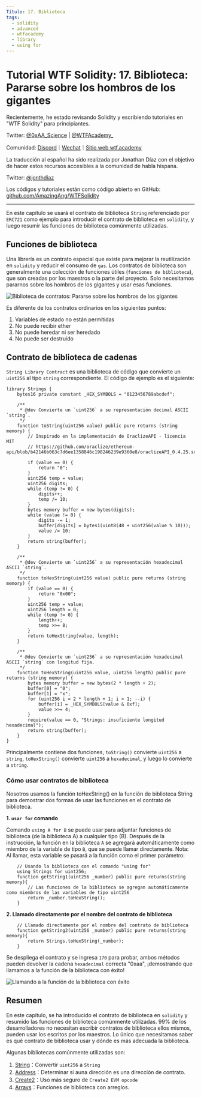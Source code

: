```yaml
---
Título: 17. Biblioteca
tags:
  - solidity
  - advanced
  - wtfacademy
  - library
  - using for
---
```


# Tutorial WTF Solidity: 17. Biblioteca: Pararse sobre los hombros de los gigantes

Recientemente, he estado revisando Solidity y escribiendo tutoriales en "WTF Solidity" para principiantes.

Twitter: [@0xAA_Science](https://twitter.com/0xAA_Science) | [@WTFAcademy_](https://twitter.com/WTFAcademy_)

Comunidad: [Discord](https://discord.gg/5akcruXrsk)｜[Wechat](https://docs.google.com/forms/d/e/1FAIpQLSe4KGT8Sh6sJ7hedQRuIYirOoZK_85miz3dw7vA1-YjodgJ-A/viewform?usp=sf_link)｜[Sitio web wtf.academy](https://wtf.academy)

La traducción al español ha sido realizada por Jonathan Díaz con el objetivo de hacer estos recursos accesibles a la comunidad de habla hispana.

Twitter: [@jonthdiaz](https://twitter.com/jonthdiaz)

Los códigos y tutoriales están como código abierto en GitHub: [github.com/AmazingAng/WTFSolidity](https://github.com/AmazingAng/WTFSolidity)

-----

En este capítulo se usará el contrato de biblioteca `String` referenciado por `ERC721` como ejemplo para introducir el contrato de biblioteca en `solidity`,
y luego resumir las funciones de biblioteca comúnmente utilizadas.


## Funciones de biblioteca

Una librería es un contrato especial que existe para mejorar la reutilización en `solidity` y reducir el consumo de `gas`.
Los contratos de biblioteca son generalmente una colección de funciones útiles (`funciones de biblioteca`),
que son creadas por los maestros o la parte del proyecto.
Solo necesitamos pararnos sobre los hombros de los gigantes y usar esas funciones.

![Biblioteca de contratos: Pararse sobre los hombros de los gigantes](https://images.mirror-media.xyz/publication-images/HJC0UjkALdrL8a2BmAE2J.jpeg?height=300&width=388)

Es diferente de los contratos ordinarios en los siguientes puntos:

1. Variables de estado no están permitidas
2. No puede recibir ether
3. No puede heredar ni ser heredado
4. No puede ser destruido

## Contrato de biblioteca de cadenas

`String Library Contract` es una biblioteca de código que convierte un `uint256` al tipo `string` correspondiente. El código de ejemplo es el siguiente:

```solidity
library Strings {
    bytes16 private constant _HEX_SYMBOLS = "0123456789abcdef";

    /**
     * @dev Convierte un `uint256` a su representación decimal ASCII `string`.
     */
    function toString(uint256 value) public pure returns (string memory) {
        // Inspirado en la implementación de OraclizeAPI - licencia MIT
        // https://github.com/oraclize/ethereum-api/blob/b42146b063c7d6ee1358846c198246239e9360e8/oraclizeAPI_0.4.25.sol

        if (value == 0) {
            return "0";
        }
        uint256 temp = value;
        uint256 digits;
        while (temp != 0) {
            digits++;
            temp /= 10;
        }
        bytes memory buffer = new bytes(digits);
        while (value != 0) {
            digits -= 1;
            buffer[digits] = bytes1(uint8(48 + uint256(value % 10)));
            value /= 10;
        }
        return string(buffer);
    }

    /**
     * @dev Convierte un `uint256` a su representación hexadecimal ASCII `string`.
     */
    function toHexString(uint256 value) public pure returns (string memory) {
        if (value == 0) {
            return "0x00";
        }
        uint256 temp = value;
        uint256 length = 0;
        while (temp != 0) {
            length++;
            temp >>= 8;
        }
        return toHexString(value, length);
    }

    /**
     * @dev Convierte un `uint256` a su representación hexadecimal ASCII `string` con longitud fija.
     */
    function toHexString(uint256 value, uint256 length) public pure returns (string memory) {
        bytes memory buffer = new bytes(2 * length + 2);
        buffer[0] = "0";
        buffer[1] = "x";
        for (uint256 i = 2 * length + 1; i > 1; --i) {
            buffer[i] = _HEX_SYMBOLS[value & 0xf];
            value >>= 4;
        }
        require(value == 0, "Strings: insuficiente longitud hexadecimal");
        return string(buffer);
    }
}
```

Principalmente contiene dos funciones, `toString()` convierte `uint256` a `string`,
`toHexString()` convierte `uint256` a `hexadecimal`, y luego lo convierte a `string`.

### Cómo usar contratos de biblioteca
Nosotros usamos la función toHexString() en la función de biblioteca String para demostrar dos formas de usar las funciones en el contrato de biblioteca.

**1. `usar for` comando**

Comando `using A for B` se puede usar para adjuntar funciones de biblioteca (de la biblioteca A) a cualquier tipo (B). Después de la instrucción,
la función en la biblioteca `A` se agregará automáticamente como miembro de la variable de tipo `B`, 
que se puede llamar directamente. Nota: Al llamar, esta variable se pasará a la función como el primer parámetro:

```solidity
    // Usando la biblioteca con el comando "using for" 
    using Strings for uint256;
    function getString1(uint256 _number) public pure returns(string memory){
        // Las funciones de la biblioteca se agregan automáticamente como miembros de las variables de tipo uint256
        return _number.toHexString();
    }
```

**2. Llamado directamente por el nombre del contrato de biblioteca**
```solidity
    // Llamado directamente por el nombre del contrato de biblioteca
    function getString2(uint256 _number) public pure returns(string memory){
        return Strings.toHexString(_number);
    }
```

Se despliega el contrato y se ingresa `170` para probar,
ambos métodos pueden devolver la cadena `hexadecimal` correcta "0xaa",
¡demostrando que llamamos a la función de la biblioteca con éxito!

![Llamando a la función de la biblioteca con éxito](https://images.mirror-media.xyz/publication-images/bzB_JDC9f5VWHRjsjQyQa.png?height=750&width=580)

## Resumen

En este capítulo, se ha introducido el contrato de biblioteca en `solidity` y resumido las funciones de biblioteca comúnmente utilizadas.
99% de los desarrolladores no necesitan escribir contratos de biblioteca ellos mismos, pueden usar los escritos por los maestros.
Lo único que necesitamos saber es qué contrato de biblioteca usar y dónde es más adecuada la biblioteca.

Algunas bibliotecas comúnmente utilizadas son:
1. [String](https://github.com/OpenZeppelin/openzeppelin-contracts/blob/4a9cc8b4918ef3736229a5cc5a310bdc17bf759f/contracts/utils/Strings.sol)：Convertir `uint256` a `String`
2. [Address](https://github.com/OpenZeppelin/openzeppelin-contracts/blob/4a9cc8b4918ef3736229a5cc5a310bdc17bf759f/contracts/utils/Address.sol)：Determinar si auna dirección es una dirección de contrato.
3. [Create2](https://github.com/OpenZeppelin/openzeppelin-contracts/blob/4a9cc8b4918ef3736229a5cc5a310bdc17bf759f/contracts/utils/Create2.sol)：Uso más seguro de  `Create2 EVM opcode`
4. [Arrays](https://github.com/OpenZeppelin/openzeppelin-contracts/blob/4a9cc8b4918ef3736229a5cc5a310bdc17bf759f/contracts/utils/Arrays.sol)：Funciones de biblioteca con arreglos.
